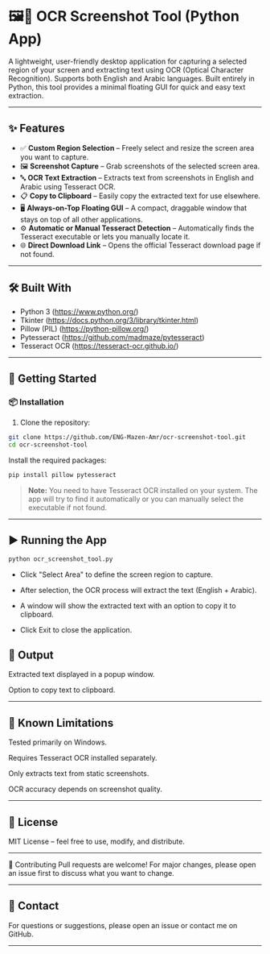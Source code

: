 # 🖼️📝 OCR Screenshot Tool (Python App)

A lightweight, user-friendly desktop application for capturing a selected region of your screen and extracting text using OCR (Optical Character Recognition). Supports both English and Arabic languages. Built entirely in Python, this tool provides a minimal floating GUI for quick and easy text extraction.

---

## ✨ Features

- ✅ **Custom Region Selection** – Freely select and resize the screen area you want to capture.
- 🖼️ **Screenshot Capture** – Grab screenshots of the selected screen area.
- 🔤 **OCR Text Extraction** – Extracts text from screenshots in English and Arabic using Tesseract OCR.
- 📋 **Copy to Clipboard** – Easily copy the extracted text for use elsewhere.
- 🖥️ **Always-on-Top Floating GUI** – A compact, draggable window that stays on top of all other applications.
- ⚙️ **Automatic or Manual Tesseract Detection** – Automatically finds the Tesseract executable or lets you manually locate it.
- 🌐 **Direct Download Link** – Opens the official Tesseract download page if not found.

---

## 🛠️ Built With

- Python 3 (https://www.python.org/)
- Tkinter (https://docs.python.org/3/library/tkinter.html)
- Pillow (PIL) (https://python-pillow.org/)
- Pytesseract (https://github.com/madmaze/pytesseract)
- Tesseract OCR (https://tesseract-ocr.github.io/)

---

## 🚀 Getting Started

### 📦 Installation

1. Clone the repository:

```bash
git clone https://github.com/ENG-Mazen-Amr/ocr-screenshot-tool.git
cd ocr-screenshot-tool
```
Install the required packages:

```bash
pip install pillow pytesseract
```
> **Note:** You need to have Tesseract OCR installed on your system.
The app will try to find it automatically or you can manually select the executable if not found.


---
## ▶️ Running the App
```bash
python ocr_screenshot_tool.py
```
- Click "Select Area" to define the screen region to capture.

- After selection, the OCR process will extract the text (English + Arabic).

- A window will show the extracted text with an option to copy it to clipboard.

- Click Exit to close the application.

## 📝 Output
Extracted text displayed in a popup window.

Option to copy text to clipboard.


---
## 📌 Known Limitations
Tested primarily on Windows.

Requires Tesseract OCR installed separately.

Only extracts text from static screenshots.

OCR accuracy depends on screenshot quality.


---
## 📄 License
MIT License – feel free to use, modify, and distribute.


---
🤝 Contributing
Pull requests are welcome! For major changes, please open an issue first to discuss what you want to change.


---
## 📧 Contact
For questions or suggestions, please open an issue or contact me on GitHub.


---
